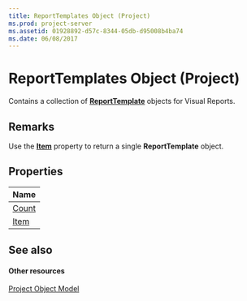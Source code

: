 ```yaml
---
title: ReportTemplates Object (Project)
ms.prod: project-server
ms.assetid: 01928892-d57c-8344-05db-d95008b4ba74
ms.date: 06/08/2017
---
```



# ReportTemplates Object (Project)

 Contains a collection of **[ReportTemplate](reporttemplate-object-project.md)** objects for Visual Reports.
 


## Remarks

Use the **[Item](reporttemplates-item-property-project.md)** property to return a single **ReportTemplate** object.
 

 

## Properties



|**Name**|
|:-----|
|[Count](reporttemplates-count-property-project.md)|
|[Item](reporttemplates-item-property-project.md)|

## See also


#### Other resources


 
[Project Object Model](http://msdn.microsoft.com/library/900b167b-88ec-ea88-15b7-27bb90c22ac6%28Office.15%29.aspx)

